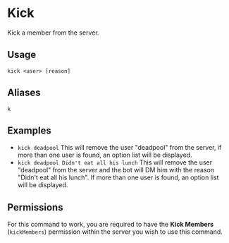 # Kick
Kick a member from the server.

## Usage
`kick <user> [reason]`

## Aliases
`k`

## Examples
- `kick deadpool` This will remove the user "deadpool" from the server, if more than one user is found, an option list will be displayed.
- `kick deadpool Didn't eat all his lunch` This will remove the user "deadpool" from the server and the bot will DM him with the reason "Didn't eat all his lunch". If more than one user is found, an option list will be displayed.

## Permissions
For this command to work, you are required to have the **Kick Members** (`kickMembers`)  permission within the server you wish to use this command.
